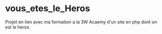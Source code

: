 # vous_etes_le_Heros
Projet en lien avec ma formation a la 3W Acaemy  d'un site en php dont on est le heros.
